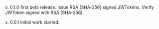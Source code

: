 v. 0.1.0    first beta release.
            Issue RSA [SHA-256] signed JWTokens. Verify JWToken signed with RSA [SHA-256].

v. 0.0.1    initial work started.

